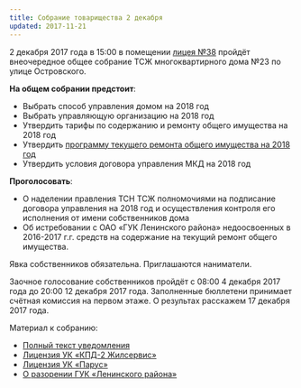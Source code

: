 ```yaml
---
title: Собрание товарищества 2 декабря
updated: 2017-11-21
---
```


2 декабря 2017 года в 15:00 в помещении [лицея №38](https://yandex.ru/maps/-/CBa6NHw8sA) пройдёт внеочередное общее
собрание ТСЖ многоквартирного дома №23 по улице Островского.

**На общем собрании предстоит**:

- Выбрать способ управления домом на 2018 год
- Выбрать управляющую организацию на 2018 год
- Утвердить тарифы по содержанию и ремонту общего имущества на 2018 год
- Утвердить [программу текущего ремонта общего имущества на 2018 год](/docs/company/Тариф_на_обслуживание_и_ремонт_в_2018.pdf)
- Утвердить условия договора управления МКД на 2018 год

**Проголосовать**:
- О наделении правления ТСН ТСЖ полномочиями на подписание договора управления на 2018 год и осуществления контроля его исполнения от имени собственников дома
- Об истребовании с ОАО «ГУК Ленинского района» недоосвоенных в 2016-2017 г.г. средств на содержание на текущий ремонт общего имущества.

Явка собственников обязательна. Приглашаются наниматели.

Заочное голосование собственников пройдёт с 08:00 4 декабря 2017 года до 20:00 12 декабря 2017 года. Заполненные бюллетени принимает счётная комиссия на первом этаже. О результах расскажем 17 декабря 2017 года.

Материал к собранию:

- [Полный текст уведомления](/docs/announces/20171121.pdf)
- [Лицензия УК «КПД-2 Жилсервис»](/docs/management/Лицензия_КПД-2_Жилсервис.pdf)
- [Лицензия УК «Парус»](/docs/management/Лицензия_ПАРУС.pdf)
- [О разорении ГУК «Ленинского района»](https://ulpressa.ru/2017/11/29/kommunalnyie-brakoneryi/)
